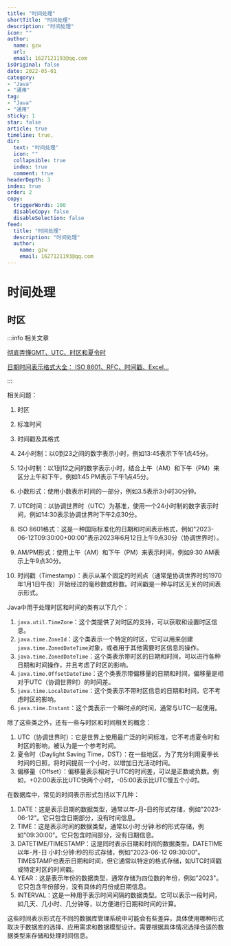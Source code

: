 ```yaml
---
title: "时间处理"
shortTitle: "时间处理"
description: "时间处理"
icon: ""
author: 
  name: gzw
  url: 
  email: 1627121193@qq.com
isOriginal: false
date: 2022-05-01
category: 
- "Java"
- "通用"
tag:
- "Java"
- "通用"
sticky: 1
star: false
article: true
timeline: true,
dir:
  text: "时间处理"
  icon: ""
  collapsible: true
  index: true
  comment: true
headerDepth: 3
index: true
order: 2
copy:
  triggerWords: 100
  disableCopy: false
  disableSelection: false
feed:
  title: "时间处理"
  description: "时间处理"
  author:
    name: gzw
    email: 1627121193@qq.com
---
```






# 时间处理

## 时区

:::info 相关文章

[彻底弄懂GMT、UTC、时区和夏令时](https://zhuanlan.zhihu.com/p/135951778)

[日期时间表示格式大全： ISO 8601、RFC、时间戳、Excel...](https://blog.csdn.net/lilongsy/article/details/130130776)

:::

相关问题：

1. 时区
2. 标准时间
3. 时间戳及其格式





1. 24小时制：以0到23之间的数字表示小时，例如13:45表示下午1点45分。
2. 12小时制：以1到12之间的数字表示小时，结合上午（AM）和下午（PM）来区分上午和下午，例如1:45 PM表示下午1点45分。
3. 小数形式：使用小数表示时间的一部分，例如3.5表示3小时30分钟。
4. UTC时间：以协调世界时（UTC）为基准，使用一个24小时制的数字表示时间，例如14:30表示协调世界时下午2点30分。
5. ISO 8601格式：这是一种国际标准化的日期和时间表示格式，例如"2023-06-12T09:30:00+00:00"表示2023年6月12日上午9点30分（协调世界时）。
6. AM/PM形式：使用上午（AM）和下午（PM）来表示时间，例如9:30 AM表示上午9点30分。
7. 时间戳（Timestamp）：表示从某个固定的时间点（通常是协调世界时的1970年1月1日午夜）开始经过的毫秒数或秒数。时间戳是一种与时区无关的时间表示形式。







Java中用于处理时区和时间的类有以下几个：

1. `java.util.TimeZone`：这个类提供了对时区的支持，可以获取和设置时区信息。
2. `java.time.ZoneId`：这个类表示一个特定的时区，它可以用来创建`java.time.ZonedDateTime`对象，或者用于其他需要时区信息的操作。
3. `java.time.ZonedDateTime`：这个类表示带时区的日期和时间，可以进行各种日期和时间操作，并且考虑了时区的影响。
4. `java.time.OffsetDateTime`：这个类表示带偏移量的日期和时间，偏移量是相对于UTC（协调世界时）的时间差。
5. `java.time.LocalDateTime`：这个类表示不带时区信息的日期和时间，它不考虑时区的影响。
6. `java.time.Instant`：这个类表示一个瞬时点的时间，通常与UTC一起使用。

除了这些类之外，还有一些与时区和时间相关的概念：

1. UTC（协调世界时）：它是世界上使用最广泛的时间标准，它不考虑夏令时和时区的影响，被认为是一个参考时间。
2. 夏令时（Daylight Saving Time，DST）：在一些地区，为了充分利用夏季长时间的日照，将时间提前一个小时，以增加日光活动时间。
3. 偏移量（Offset）：偏移量表示相对于UTC的时间差，可以是正数或负数。例如，+02:00表示比UTC快两个小时，-05:00表示比UTC慢五个小时。







在数据库中，常见的时间表示形式包括以下几种：

1. DATE：这是表示日期的数据类型，通常以年-月-日的形式存储，例如"2023-06-12"。它只包含日期部分，没有时间信息。
2. TIME：这是表示时间的数据类型，通常以小时:分钟:秒的形式存储，例如"09:30:00"。它只包含时间部分，没有日期信息。
3. DATETIME/TIMESTAMP：这是同时表示日期和时间的数据类型。DATETIME以年-月-日 小时:分钟:秒的形式存储，例如"2023-06-12 09:30:00"。TIMESTAMP也表示日期和时间，但它通常以特定的格式存储，如UTC时间戳或特定时区的时间戳。
4. YEAR：这是表示年份的数据类型，通常存储为四位数的年份，例如"2023"。它只包含年份部分，没有具体的月份或日期信息。
5. INTERVAL：这是一种用于表示时间间隔的数据类型。它可以表示一段时间，如几天、几小时、几分钟等，以方便进行日期和时间的计算。

这些时间表示形式在不同的数据库管理系统中可能会有些差异，具体使用哪种形式取决于数据库的选择、应用需求和数据模型设计。需要根据具体情况选择合适的数据类型来存储和处理时间信息。